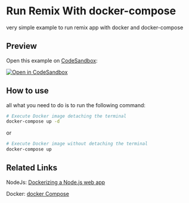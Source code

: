 # Run Remix With docker-compose

very simple example to run remix app with docker and docker-compose

## Preview

Open this example on [CodeSandbox](https://codesandbox.com):

[![Open in CodeSandbox](https://codesandbox.io/static/img/play-codesandbox.svg)](https://codesandbox.io/s/github/remix-run/remix/tree/main/examples/docker)

## How to use

all what you need to do is to run the following command:

```sh
# Execute Docker image detaching the terminal
docker-compose up -d
```
or

```sh
# Execute Docker image without detaching the terminal
docker-compose up
```
## Related Links

NodeJs: [Dockerizing a Node.js web app](https://nodejs.org/en/docs/guides/nodejs-docker-webapp/)

Docker: [docker Compose](https://docs.docker.com/compose/reference/)
